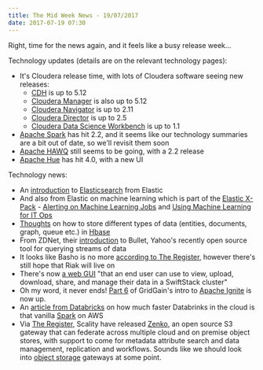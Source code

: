 ```yaml
---
title: The Mid Week News - 19/07/2017
date: 2017-07-19 07:30
---
```

Right, time for the news again, and it feels like a busy release week...
<!--more-->

Technology updates (details are on the relevant technology pages):

* It's Cloudera release time, with lots of Cloudera software seeing new releases:
  * [CDH](/technologies/cloudera-cdh/) is up to 5.12
  * [Cloudera Manager](/technologies/cloudera-manager/) is also up to 5.12
  * [Cloudera Navigator](/technologies/cloudera-navigator/) is up to 2.11
  * [Cloudera Director](/technologies/cloudera-director/) is up to 2.5
  * [Cloudera Data Science Workbench](/technologies/cloudera-data-science-workbench/) is up to 1.1
* [Apache Spark](/technologies/apache-spark/) has hit 2.2, and it seems like our technology summaries are a bit out of date, so we'll revisit them soon
* [Apache HAWQ](/technologies/apache-hawq/) still seems to be going, with a 2.2 release
* [Apache Hue](/technologies/apache-hue/) has hit 4.0, with a new UI

Technology news:

* An [introduction](https://www.elastic.co/blog/a-practical-introduction-to-elasticsearch) to [Elasticsearch](/technologies/elasticsearch/) from Elastic
* And also from Elastic on machine learning which is part of the [Elastic X-Pack](/technologies/elastic-x-pack/) - [Alerting on Machine Learning Jobs](https://www.elastic.co/blog/alerting-on-machine-learning-jobs-in-elasticsearch-v55) and [Using Machine Learning for IT Ops](https://www.elastic.co/blog/using-elasticsearch-and-machine-learning-for-it-operations)
* [Thoughts](https://yokota.blog/2017/07/12/hbase-application-archetypes-redux/) on how to store different types of data (entities, documents, graph, queue etc.) in [Hbase](/technologies/apache-hbase/)
* From ZDNet, their [introduction](http://www.zdnet.com/article/yahoos-bullet-looks-ahead-in-querying-streaming-data/) to Bullet, Yahoo's recently open source tool for querying streams of data
* It looks like Basho is no more [according to The Register](https://www.theregister.co.uk/2017/07/13/will_the_last_person_at_basho_get_the_lights_oh_too_late/), however there's still hope that Riak will live on
* There's now [a web GUI](https://www.swiftstack.com/blog/2017/07/11/swiftstack-client-new-easy-way-interact-swiftstack-storage/) "that an end user can use to view, upload, download, share, and manage their data in a SwiftStack cluster"
* Oh my word, it never ends!  [Part 6](https://www.gridgain.com/resources/blog/getting-started-apacher-ignitetm-part-6) of GridGain's intro to [Apache Ignite](/technologies/apache-ignite/) is now up.
* An [article from Databricks](https://databricks.com/blog/2017/07/12/benchmarking-big-data-sql-platforms-in-the-cloud.html) on how much faster Databrinks in the cloud is that vanilla [Spark](/technologies/apache-spark) on AWS
* Via [The Register](https://www.theregister.co.uk/2017/07/13/scality_zenko/), Scality have released [Zenko](http://www.zenko.io/), an open source S3 gateway that can federate across multiple cloud and on premise object stores, with support to come for metadata attribute search and data management, replication and workflows.  Sounds like we should look into [object storage](/tech-categories/object-storage/) gateways at some point.